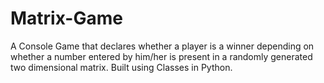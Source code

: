 # Matrix-Game
A Console Game that declares whether a player is a winner depending on whether a number entered by him/her is present in a randomly generated two dimensional matrix. Built using Classes in Python.
